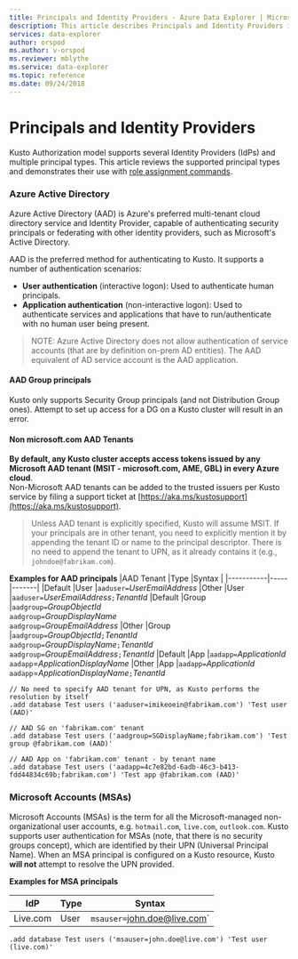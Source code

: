 ```yaml
---
title: Principals and Identity Providers - Azure Data Explorer | Microsoft Docs
description: This article describes Principals and Identity Providers in Azure Data Explorer.
services: data-explorer
author: orspod
ms.author: v-orspod
ms.reviewer: mblythe
ms.service: data-explorer
ms.topic: reference
ms.date: 09/24/2018
---
```

# Principals and Identity Providers

Kusto Authorization model supports several Identity Providers (IdPs) and multiple principal types.
This article reviews the supported principal types and demonstrates their use with [role assignment commands](../../management/security-roles.md).

### Azure Active Directory
Azure Active Directory (AAD) is Azure's preferred multi-tenant cloud directory service and Identity Provider,
capable of authenticating security principals or federating with other identity providers, such as Microsoft's Active Directory.

AAD is the preferred method for authenticating to Kusto. It supports a number of authentication scenarios:
* **User authentication** (interactive logon): Used to authenticate human principals.
* **Application authentication** (non-interactive logon): Used to authenticate services and applications that have to run/authenticate with no human user being present.

>NOTE: Azure Active Directory does not allow authentication of service accounts (that are by definition on-prem AD entities).
  The AAD equivalent of AD service account is the AAD application.

#### AAD Group principals
Kusto only supports Security Group principals (and not Distribution Group ones). Attempt to set up access for a DG on a Kusto cluster will result in an error.

#### Non microsoft.com AAD Tenants
**By default, any Kusto cluster accepts access tokens issued by any Microsoft AAD tenant (MSIT - microsoft.com, AME, GBL) in every Azure cloud**.<br>
Non-Microsoft AAD tenants can be added to the trusted issuers per Kusto service by filing a support ticket at [https://aka.ms/kustosupport](https://aka.ms/kustosupport).
>Unless AAD tenant is explicitly specified, Kusto will assume MSIT.
  If your principals are in other tenant, you need to explicitly mention it by appending the tenant ID or name to the principal descriptor.
  There is no need to append the tenant to UPN, as it already contains it (e.g., `johndoe@fabrikam.com`).


**Examples for AAD principals**
|AAD Tenant |Type |Syntax |
|-----------|-----|-------|
|Default  |User  |`aaduser=`*UserEmailAddress*
|Other    |User  |`aaduser=`*UserEmailAddress*`;`*TenantId*
|Default  |Group |`aadgroup=`*GroupObjectId*<br>`aadgroup=`*GroupDisplayName*<br>`aadgroup=`*GroupEmailAddress*
|Other    |Group |`aadgroup=`*GroupObjectId*`;`*TenantId*<br>`aadgroup=`*GroupDisplayName*`;`*TenantId*<br>`aadgroup=`*GroupEmailAddress*`;`*TenantId*
|Default  |App   |`aadapp=`*ApplicationId*<br>`aadapp`=*ApplicationDisplayName*
|Other    |App   |`aadapp=`*ApplicationId*<br>`aadapp`=*ApplicationDisplayName*`;`*TenantId*

```kusto
// No need to specify AAD tenant for UPN, as Kusto performs the resolution by itself
.add database Test users ('aaduser=imikeoein@fabrikam.com') 'Test user (AAD)'

// AAD SG on 'fabrikam.com' tenant
.add database Test users ('aadgroup=SGDisplayName;fabrikam.com') 'Test group @fabrikam.com (AAD)'

// AAD App on 'fabrikam.com' tenant - by tenant name
.add database Test users ('aadapp=4c7e82bd-6adb-46c3-b413-fdd44834c69b;fabrikam.com') 'Test app @fabrikam.com (AAD)'
```

### Microsoft Accounts (MSAs)
Microsoft Accounts (MSAs) is the term for all the Microsoft-managed non-organizational user accounts, e.g. `hotmail.com`, `live.com`, `outlook.com`.
Kusto supports user authentication for MSAs (note, that there is no security groups concept), which are identified by their UPN (Universal Principal Name).
When an MSA principal is configured on a Kusto resource, Kusto **will not** attempt to resolve the UPN provided.

**Examples for MSA principals**

|IdP  |Type  |Syntax |
|-----|------|-------|
|Live.com |User  |`msauser=`john.doe@live.com`

```kusto
.add database Test users ('msauser=john.doe@live.com') 'Test user (live.com)'
```

